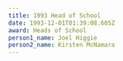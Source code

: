 ```yaml
---
title: 1993 Head of School
date: 1993-12-01T01:39:08.605Z
award: Heads of School
person1_name: Joel Higgie
person2_name: Kirsten McNamara
---
```


